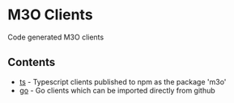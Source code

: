 # M3O Clients

Code generated M3O clients

## Contents

- [ts](ts) - Typescript clients published to npm as the package 'm3o'
- [go](go) - Go clients which can be imported directly from github

